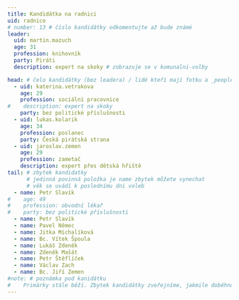 ```yaml
---
title: Kandidátka na radnici
uid: radnice
# number: 13 # číslo kandidátky odkomentujte až bude známé
leader:
  uid: martin.mazuch
  age: 31
  profession: knihovník
  party: Piráti
  description: expert na skoky # zobrazuje se v komunalni-volby

head: # čelo kandidátky (bez leadera) / lidé kteří mají fotku a _people/jmeno.md
  - uid: katerina.vetrakova
    age: 29
    profession: sociální pracovnice
#    description: expert na skoky
    party: bez politické příslušnosti
  - uid: lukas.kolarik
    age: 34
    profession: poslanec
    party: Česká pirátská strana
  - uid: jaroslav.zemen
    age: 29
    profession: zametač
    description: expert přes dětská hřiště
tail: # zbytek kandidatky
      # jedinná povinná položka je name zbytek můžete vynechat
      # věk se uvádí k poslednímu dni voleb
  - name: Petr Slavík
#    age: 49
#    profession: obvodní lékař
#    party: bez politické příslušnosti
  - name: Petr Slavík
  - name: Pavel Němec
  - name: Jitka Michalíková
  - name: Bc. Vítek Špoula
  - name: Lukáš Zdeněk
  - name: Zdeněk Mašát
  - name: Petr Štěflíček
  - name: Václav Zach
  - name: Bc. Jiří Zemen
#note: # poznámka pod kanidátku
#    Primárky stále běží. Zbytek kandidátky zveřejníme, jakmile doběhnou.
---
```

